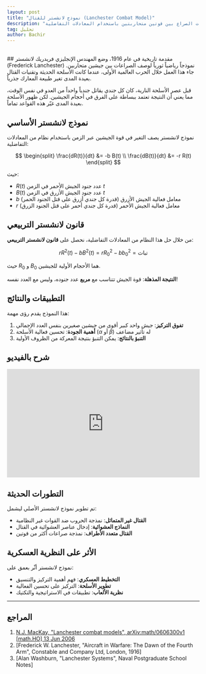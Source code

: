 ```yaml
---
layout: post
title: "نموذج لانشستر للقتال (Lanchester Combat Model)"
description: "نموذج رياضي لوصف ديناميكيات الصراع بين قوتين متحاربتين باستخدام المعادلات التفاضلية"
tag: تحليل
author: Bachir
---
```

<br>
## مقدمة تاريخية
في عام 1916، وضع المهندس الإنجليزي فريدريك لانشستر (Frederick Lanchester) نموذجاً رياضياً ثورياً لوصف الصراعات بين جيشين متحاربين. جاء هذا العمل خلال الحرب العالمية الأولى، عندما كانت الأسلحة الحديثة وتقنيات القتال بعيدة المدى تغير طبيعة المعارك جذرياً.

قبل عصر الأسلحة النارية، كان كل جندي يقاتل جندياً واحداً من العدو في نفس الوقت، مما يعني أن النتيجة تعتمد ببساطة على الفرق في أحجام الجيشين. لكن ظهور الأسلحة بعيدة المدى غيّر هذه القواعد تماماً.

## نموذج لانشستر الأساسي
نموذج لانشستر يصف التغير في قوة الجيشين عبر الزمن باستخدام نظام من المعادلات التفاضلية:

$$
\begin{split}
\frac{dR(t)}{dt} &= -b B(t) \\
\frac{dB(t)}{dt} &= -r R(t)
\end{split}
$$

حيث:
- $R(t)$ عدد جنود الجيش الأحمر في الزمن $t$
- $B(t)$ عدد جنود الجيش الأزرق في الزمن $t$  
- $b$ معامل فعالية الجيش الأزرق (قدرة كل جندي أزرق على قتل الجنود الحمر)
- $r$ معامل فعالية الجيش الأحمر (قدرة كل جندي أحمر على قتل الجنود الزرق)

## قانون لانشستر التربيعي
من خلال حل هذا النظام من المعادلات التفاضلية، نحصل على **قانون لانشستر التربيعي**:

$$
r R^2(t) - b B^2(t) = r R_0^2 - b b_0^2 =\text{تباث}
$$

حيث $R_0$ و $B_0$ هما الأحجام الأولية للجيشين.

**النتيجة المذهلة**: قوة الجيش تتناسب مع **مربع** عدد جنوده، وليس مع العدد نفسه!

## التطبيقات والنتائج
هذا النموذج يقدم رؤى مهمة:

1. **تفوق التركيز**: جيش واحد كبير أقوى من جيشين صغيرين بنفس العدد الإجمالي
2. **أهمية الجودة**: تحسين فعالية الأسلحة ($\alpha$ أو $\beta$) له تأثير مضاعف
3. **التنبؤ بالنتائج**: يمكن التنبؤ بنتيجة المعركة من الظروف الأولية

## شرح بالفيديو
<div style="position: relative; padding-bottom: 56.25%; height: 0; overflow: hidden; max-width: 100%; height: auto;">
  <iframe 
    src="https://www.youtube.com/embed/Bc0GJlbBl3o?si=B-V20lHIi12EB4mh" 
    title="YouTube video player"
    style="position: absolute; top: 0; left: 0; width: 100%; height: 100%; border: 0;"
    allow="accelerometer; autoplay; clipboard-write; encrypted-media; gyroscope; picture-in-picture; web-share" 
    referrerpolicy="strict-origin-when-cross-origin" 
    allowfullscreen>
  </iframe>
</div>

## التطورات الحديثة
تم تطوير نموذج لانشستر الأصلي ليشمل:
- **القتال غير المتماثل**: نمذجة الحروب ضد القوات غير النظامية
- **النماذج العشوائية**: إدخال عناصر العشوائية في القتال
- **القتال متعدد الأطراف**: نمذجة صراعات أكثر من قوتين

## الأثر على النظرية العسكرية
نموذج لانشستر أثّر بعمق على:
- **التخطيط العسكري**: فهم أهمية التركيز والتنسيق
- **تطوير الأسلحة**: التركيز على تحسين الفعالية
- **نظرية الألعاب**: تطبيقات في الاستراتيجية والتكتيك

---
## المراجع
1. [N.J. MacKay, "Lanchester combat models", arXiv:math/0606300v1 [math.HO] 13 Jun 2006](https://arxiv.org/pdf/math/0606300.pdf)
2. [Frederick W. Lanchester, "Aircraft in Warfare: The Dawn of the Fourth Arm", Constable and Company Ltd, London, 1916]
3. [Alan Washburn, "Lanchester Systems", Naval Postgraduate School Notes]

<div id="comments">
  <script src="https://utteranc.es/client.js"
          repo="bachirmath/bachirmath.github.io"
          issue-term="pathname"
          theme="github-dark-orange"
          crossorigin="anonymous"
          async>
  </script>
</div>
